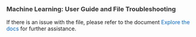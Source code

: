 <h3 style="font-weight: bold; color: #333;">Machine Learning: User Guide and File Troubleshooting</h3>
<p>If there is an issue with the file, please refer to the document <a href="https://drive.google.com/drive/folders/18kbnwsOzauuy_mFiJRMatwwBFtIH5Kot" style="color: #0066cc; text-decoration: none;">Explore the docs</a> for further assistance.</p>
